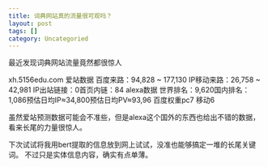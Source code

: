 ```yaml
---
title: 词典网站真的流量很可观吗？
layout: post
tags: []
category: Uncategoried
---
```

最近发现词典网站流量竟然都很惊人

xh.5156edu.com
爱站数据
百度来路：94,828 ~ 177,130 IP移动来路：26,758 ~ 42,981 IP出站链接：0首页内链：84
alexa数据
世界排名：9,620国内排名：1,086预估日均IP≈34,800预估日均PV≈93,96
百度权重pc7 移动6

虽然爱站预测数据可能会不准些，但是alexa这个国外的东西也给出不错的数据，看来长尾的力量很惊人。

下次试试将我用bert提取的信息放到网上试试，没准也能够搞定一堆的长尾关键词。
不过只是实体信息内容，确实有点单薄。

